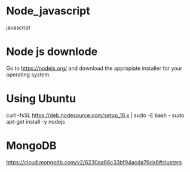 # Node_javascript
javascript 

# Node js downlode
Go to https://nodejs.org/ and download the appropiate installer for your operating system.

# Using Ubuntu
curl -fsSL https://deb.nodesource.com/setup_16.x | sudo -E bash -
sudo apt-get install -y nodejs

# MongoDB
https://cloud.mongodb.com/v2/6230aa66c33bf94acda76da6#clusters

